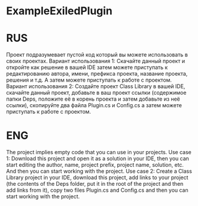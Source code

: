 # ExampleExiledPlugin
# RUS
Проект подразумевает пустой код который вы можете использовать в своих проектах.
Вариант использования 1: Скачайте данный проект и откройте как решение в вашей IDE затем можете приступать к редактированию автора, имени, префикса проекта, название проекта, решения и т.д. А затем можете приступать к работе с проектом.
Вариант использования 2: Создайте проект Class Library в вашей IDE, скачайте данный проект, добавьте в ваш проект ссылки (содержимое папки Deps, положите её в корень проекта и затем добавьте из неё ссылки), скопируйте два файла Plugin.cs и Config.cs а затем можете приступать к работе с проектом.
# ENG
The project implies empty code that you can use in your projects.
Use case 1: Download this project and open it as a solution in your IDE, then you can start editing the author, name, project prefix, project name, solution, etc. And then you can start working with the project.
Use case 2: Create a Class Library project in your IDE, download this project, add links to your project (the contents of the Deps folder, put it in the root of the project and then add links from it), copy two files Plugin.cs and Config.cs and then you can start working with the project.
